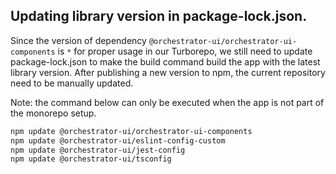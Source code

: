 ## Updating library version in package-lock.json.

Since the version of dependency `@orchestrator-ui/orchestrator-ui-components` is `*` for proper usage in our Turborepo, we still need to update package-lock.json to make the build command build the app with the latest library version.
After publishing a new version to npm, the current repository need to be manually updated.

Note: the command below can only be executed when the app is not part of the monorepo setup.

```bash
npm update @orchestrator-ui/orchestrator-ui-components
npm update @orchestrator-ui/eslint-config-custom
npm update @orchestrator-ui/jest-config
npm update @orchestrator-ui/tsconfig
```
